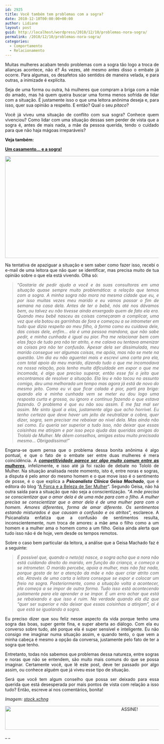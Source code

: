 ```yaml
---
id: 2925
title: Você também tem problemas com a sogra?
date: 2010-12-10T00:00:00+00:00
author: Lidiane
layout: post
guid: http://localhost/wordpress/2010/12/10/problemas-nora-sogra/
permalink: /2010/12/10/problemas-nora-sogra/
categories:
  - Comportamento
  - Relacionamento
---
```

<p style="text-align: justify;">
  Muitas mulheres acabam tendo problemas com a sogra tão logo a troca de alianças acontece, não é? Ás vezes, até mesmo antes disso o embate já ocorre. Para algumas, os desafetos são sentidos de maneira velada, e para outras, a inimizade é explícita.
</p>

<p style="text-align: justify;">
  Seja de uma forma ou outra, há mulheres que compram a briga com a mãe do amado, mas há quem queira buscar uma forma menos sofrida de lidar com a situação. É justamente isso o que uma leitora anônima deseja e, para isso, quer sua opinião a respeito. E então? Qual o seu <em>pitaco</em>?
</p>

<!--more-->

<p style="text-align: justify;">
  Você já viveu uma situação de conflito com sua sogra? Conhece quem vivenciou? Como lidar com uma situação dessas sem perder de vista que a sogra é, antes de mais nada, a mãe da pessoa querida, tendo o cuidado para que não haja mágoas irreparáveis?
</p>

<p style="text-align: justify;">
  <strong>Veja também:</strong>
</p>

<p style="text-align: justify;">
  <strong><a href="http://www.trololodemulher.com.br/2012/04/20/casamento-sogra-nora/" target="_blank">Um casamento&#8230; e a sogra!</a></strong>
</p>

<p align="center">
  <a href="http://www.trololodemulher.com.br/blog/wp-content/uploads/2010/12/mulher-pensativa.jpg"><img class="alignnone size-full wp-image-5610" title="mulher pensativa" src="http://www.trololodemulher.com.br/blog/wp-content/uploads/2010/12/mulher-pensativa.jpg" alt="" width="512" height="334" /></a>
</p>

<p style="text-align: justify;">
  Na tentativa de apaziguar a situação e sem saber como fazer isso, recebi o e-mail de uma leitora que não quer se identificar, mas precisa muito de tua opinião sobre o que ela está vivendo. Olha só:
</p>

<blockquote style="text-align: justify;">
  <p>
    “<em>Gostaria de pedir ajuda a você e às suas consultoras em uma situação quase sempre muito problemática: a relação que temos com a sogra. A minha sogra não mora na mesma cidade que eu, e por isso muitas vezes meu marido e eu vamos passar o fim de semana na casa dela. Antes de ter o bebê, nós até nos dávamos bem, ou talvez eu não tivesse ainda enxergado quem de fato ela era. Quando meu bebê nasceu as coisas começaram a complicar, uma vez que ela botou as garrinhas de fora e começou a se intrometer em tudo que dizia respeito ao meu filho, à forma como eu cuidava dele, das coisas dele, enfim&#8230; ela é uma pessoa mandona, que não sabe pedir, e minha cunhada é igual ou pior. Pra me relacionar bem com elas faço de tudo pra não ter atrito, e me calava ou tentava amenizar as coisas pra não ter confusão. Apesar dela ser dissimulada, meu marido consegue ver algumas coisas, me apóia, mas não se mete na questão. Um dia eu não aguentei mais e escrevi uma carta pra ela, com total apoio do meu marido, dizendo tudo o que me incomodava na nossa relação, pois tenho muita dificuldade em expor o que me incomoda, é algo que preciso superar, então esse foi o jeito que encontramos de resolver a situação. Ela leu e não tocou no assunto comigo, deu uma melhorada um tempo mas agora já está de novo do mesmo jeito. Como eu vi que ficar calada é pior, parti pra briga: quando ela e minha cunhada vem se meter eu dou logo uma resposta curta e grossa, ou ignoro e continuo fazendo o que estava fazendo. O problema é que eu não sou assim. E me faz mal ser assim. Me sinto igual a elas, justamente algo que acho horrível. Eu tenho certeza que deve haver um jeito de neutralizar a cobra, quer dizer, sogra, sem precisar me rebaixar ao nível dela. Mas ainda não sei como. Eu queria ser superior a tudo isso, não deixar que essas coisinhas me atinjam e por isso peço ajuda das queridas amigas do Trololó de Mulher. Me dêem conselhos, amigas estou muito precisada mesmo&#8230; Obrigadíssima!”</em>
  </p>
</blockquote>

<p style="text-align: justify;">
  Engana-se quem pensa que o problema dessa bonita anônima é algo pontual, e que o fato de o embate ser entre duas mulheres é mera coincidência. A <strong><em><a href="http://www.trololodemulher.com.br/2010/02/25/competitividade-entre-mulheres/" target="_self">competitividade parece ser algo muito comum entre as mulheres</a></em></strong>, infelizmente, e isso até já foi razão de debate no Tololó de Mulher. Na situação analisada neste momento, isto é, entre noras e sogras, a disputa é pelo amor do mesmo homem e o que move isso é o sentimento de posse, é o que explica a <strong><em>Psicanalista Clínica Geisa Machado</em></strong>, que é editora do blog &#8220;<a href="http://geisamachado.blogspot.com/" target="_blank">A Força e a Beleza de Ser Mulher</a>&#8220;. Segundo Geisa, não há outra saída para a situação que não seja a conscientização. &#8220;<em>A mãe precisa se conscientizar que o amor dela é de uma mãe para com o filho. A mulher precisa se conscientizar que o amor dela é de uma mulher para com o homem. Amores diferentes, forma de amar diferente. Os sentimentos estando misturados é que causam a confusão e os atritos</em>&#8220;, esclarece. A Psicanalista enfatiza que a confusão de sentimentos resulta, inconscientemente, num troca de amores: a mãe ama o filho como a um homem e a mulher ama o homem como a um filho. Geisa ainda alerta que tudo isso não é de hoje, vem desde os tempos remotos.
</p>

<p style="text-align: justify;">
  Sobre o caso bem particular da leitora, a análise que a Geisa Machado faz é a seguinte:
</p>

> <p style="text-align: justify;">
>   <em>É possível que, quando o neto(a) nasce, a sogra acha que a nora não está cuidando direito do marido, em função da criança, e começa a se intrometer. O marido percebe, apoia a mulher, mas não faz nada, porque gosta de ter a atenção da mãe e não quer criar atrito com ela. Através de uma carta a leitora consegue se expor e colocar um freio na sogra. Posteriormente, como a situação volta a acontecer, ela começa a se impor de outra forma. Tudo isso está acontecendo justamente para ela aprender a se impor. É um erro achar que está se rebaixando e que isso é ruim. Na verdade quando ela diz que &#8220;quer ser superior e não deixar que essas coisinhas a atinjam&#8221;, aí é que está se igualando a sogra.</em>
> </p>

<p style="text-align: justify;">
  Eu preciso dizer que sou feliz nesse aspecto da vida porque tenho uma sogra das boas, super gente fina, e super aberta ao diálogo. Com ela eu converso sobre tudo, até porque ela é super sensível e inteligente. Eu não consigo me imaginar numa situação assim, e quando tento, o que vem a minha cabeça é mesmo a opção da conversa, justamente pelo fato de ter a sogra que tenho.
</p>

<p style="text-align: justify;">
  Entretanto, todas nós sabemos que problemas dessa natureza, entre sogras e noras que não se entendem, são muito mais comuns do que se possa imaginar. Certamente você, que lê este post, deve ter passado por algo assim, ou conhece alguém que já viveu esse tipo de situação.
</p>

<p style="text-align: justify;">
  Será que você tem algum conselho que possa ser deixado para essa querida que está desesperada por mais pontos de vista com relação a isso tudo? Então, escreve aí nos comentários, bonita!
</p>

<p style="text-align: justify;">
  <em>Imagem: </em><a href="http://www.sxc.hu/" target="_blank"><em>stock.xchng</em></a>
</p>

<p align="center">
  <a href="http://feedburner.google.com/fb/a/mailverify?uri=blogbichafemea&loc=pt_BR" target="_blank"><img class="alignnone size-full wp-image-10439" src="http://www.trololodemulher.com.br/blog/wp-content/uploads/2014/09/ASSINE.png" alt="ASSINE!" width="800" height="78" /></a>
</p>

_ _
